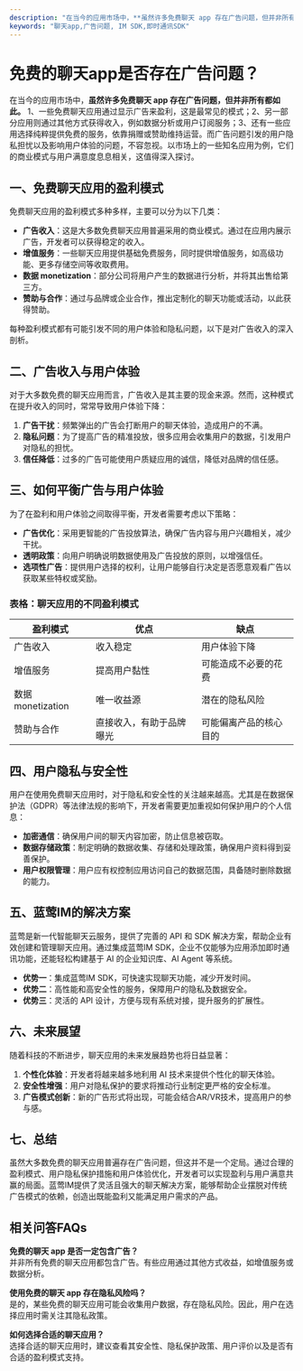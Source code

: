 ```yaml
---
description: "在当今的应用市场中，**虽然许多免费聊天 app 存在广告问题，但并非所有都如此。** 1、一些免费聊天应用通过显示广告来盈利，这是最常见的模式；2、另一部分应用则通过其他方式获得收入，例如数据分析或用户订阅服务；3、还有一些应用选择纯粹提供免费的服务，依靠捐赠或赞助维持运营。而广告问题引发的用户隐私担忧以及影响用户体验的问题，不容忽视。以市场上的一些知名应用为例，它们的商业模式与用户满意度息息相关，这值得深入探讨。"
keywords: "聊天app,广告问题, IM SDK,即时通讯SDK"
---
```

# 免费的聊天app是否存在广告问题？

在当今的应用市场中，**虽然许多免费聊天 app 存在广告问题，但并非所有都如此。** 1、一些免费聊天应用通过显示广告来盈利，这是最常见的模式；2、另一部分应用则通过其他方式获得收入，例如数据分析或用户订阅服务；3、还有一些应用选择纯粹提供免费的服务，依靠捐赠或赞助维持运营。而广告问题引发的用户隐私担忧以及影响用户体验的问题，不容忽视。以市场上的一些知名应用为例，它们的商业模式与用户满意度息息相关，这值得深入探讨。

## 一、免费聊天应用的盈利模式

免费聊天应用的盈利模式多种多样，主要可以分为以下几类：

- **广告收入**：这是大多数免费聊天应用普遍采用的商业模式。通过在应用内展示广告，开发者可以获得稳定的收入。
- **增值服务**：一些聊天应用提供基础免费服务，同时提供增值服务，如高级功能、更多存储空间等收取费用。
- **数据 monetization**：部分公司将用户产生的数据进行分析，并将其出售给第三方。
- **赞助与合作**：通过与品牌或企业合作，推出定制化的聊天功能或活动，以此获得赞助。
  
每种盈利模式都有可能引发不同的用户体验和隐私问题，以下是对广告收入的深入剖析。

## 二、广告收入与用户体验

对于大多数免费的聊天应用而言，广告收入是其主要的现金来源。然而，这种模式在提升收入的同时，常常导致用户体验下降：

1. **广告干扰**：频繁弹出的广告会打断用户的聊天体验，造成用户的不满。
2. **隐私问题**：为了提高广告的精准投放，很多应用会收集用户的数据，引发用户对隐私的担忧。
3. **信任降低**：过多的广告可能使用户质疑应用的诚信，降低对品牌的信任感。

## 三、如何平衡广告与用户体验

为了在盈利和用户体验之间取得平衡，开发者需要考虑以下策略：

- **广告优化**：采用更智能的广告投放算法，确保广告内容与用户兴趣相关，减少干扰。
- **透明政策**：向用户明确说明数据使用及广告投放的原则，以增强信任。
- **选项性广告**：提供用户选择的权利，让用户能够自行决定是否愿意观看广告以获取某些特权或奖励。

### 表格：聊天应用的不同盈利模式

| 盈利模式         | 优点                       | 缺点                              |
|------------------|----------------------------|-----------------------------------|
| 广告收入         | 收入稳定                   | 用户体验下降                     |
| 增值服务         | 提高用户黏性               | 可能造成不必要的花费             |
| 数据 monetization | 唯一收益源                 | 潜在的隐私风险                    |
| 赞助与合作       | 直接收入，有助于品牌曝光   | 可能偏离产品的核心目的            |

## 四、用户隐私与安全性

用户在使用免费聊天应用时，对于隐私和安全性的关注越来越高。尤其是在数据保护法（GDPR）等法律法规的影响下，开发者需要更加重视如何保护用户的个人信息：

- **加密通信**：确保用户间的聊天内容加密，防止信息被窃取。
- **数据存储政策**：制定明确的数据收集、存储和处理政策，确保用户资料得到妥善保护。
- **用户权限管理**：用户应有权控制应用访问自己的数据范围，具备随时删除数据的能力。

## 五、蓝莺IM的解决方案

蓝莺是新一代智能聊天云服务，提供了完善的 API 和 SDK 解决方案，帮助企业有效创建和管理聊天应用。通过集成蓝莺IM SDK，企业不仅能够为应用添加即时通讯功能，还能轻松构建基于 AI 的企业知识库、AI Agent 等系统。

- **优势一**：集成蓝莺IM SDK，可快速实现聊天功能，减少开发时间。
- **优势二**：高性能和高安全性的服务，保障用户的隐私及数据安全。
- **优势三**：灵活的 API 设计，方便与现有系统对接，提升服务的扩展性。

## 六、未来展望

随着科技的不断进步，聊天应用的未来发展趋势也将日益显著：

1. **个性化体验**：开发者将越来越多地利用 AI 技术来提供个性化的聊天体验。
2. **安全性增强**：用户对隐私保护的要求将推动行业制定更严格的安全标准。
3. **广告模式创新**：新的广告形式将出现，可能会结合AR/VR技术，提高用户的参与感。

## 七、总结

虽然大多数免费的聊天应用普遍存在广告问题，但这并不是一个定局。通过合理的盈利模式、用户隐私保护措施和用户体验优化，开发者可以实现盈利与用户满意共赢的局面。蓝莺IM提供了灵活且强大的聊天解决方案，能够帮助企业摆脱对传统广告模式的依赖，创造出既能盈利又能满足用户需求的产品。

## 相关问答FAQs

**免费的聊天 app 是否一定包含广告？**  
并非所有免费的聊天应用都包含广告。有些应用通过其他方式收益，如增值服务或数据分析。

**使用免费的聊天 app 存在隐私风险吗？**  
是的，某些免费的聊天应用可能会收集用户数据，存在隐私风险。因此，用户在选择应用时需关注其隐私政策。

**如何选择合适的聊天应用？**  
选择合适的聊天应用时，建议查看其安全性、隐私保护政策、用户评价以及是否有合适的盈利模式支持。

